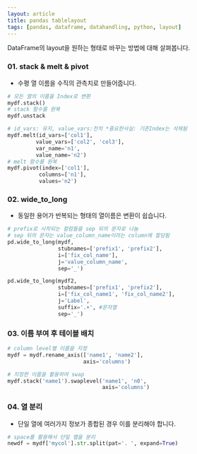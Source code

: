 ```yaml
---
layout: article
title: pandas tablelayout
tags: [pandas, dataframe, datahandling, python, layout]
---
```


DataFrame의 layout을 원하는 형태로 바꾸는 방법에 대해 살펴봅니다.

### 01. stack & melt & pivot

 - 수평 열 이름을 수직의 관측치로 만들어줍니다.

 ```python
 # 모든 열의 이름을 Index로 변환
 mydf.stack()
 # stack 함수를 원복
 mydf.unstack

# id_vars: 유지, value_vars:전치 *즁요한사실: 기존Index는 삭제됨
mydf.melt(id_vars=['col1'],
          value_vars=['col2', 'col3'],
          var_name='n1',
          value_name='n2')
# melt 함수를 원복
mydf.pivot(index=['col1'],
           columns=['n1'],
           values='n2')
 ```


### 02. wide_to_long

 - 동일한 용어가 반복되는 형태의 열이름은 변환이 쉽습니다.

```python
# prefix로 시작되는 컬럼들을 sep 뒤의 문자로 나눔
# sep 뒤의 문자는 value_column_name이라는 column에 할당됨
pd.wide_to_long(mydf,
                stubnames=['prefix1', 'prefix2'],
                i=['fix_col_name'],
                j='value_column_name',
                sep='_')

pd.wide_to_long(mydf2,
                stubnames=['prefix1', 'prefix2'],
                i=['fix_col_name1', 'fix_col_name2'],
                j='Label',
                suffix='.+', #문자열
                sep='_')
```

### 03. 이름 부여 후 테이블 배치

```python
# column level별 이름을 지정
mydf = mydf.rename_axis(['name1', 'name2'],
                        axis='columns')

# 지정한 이름을 활용하여 swap
mydf.stack('name1').swaplevel('name1', 'n0',
                              axis='columns')
```

### 04. 열 분리

 - 단일 열에 여러가지 정보가 종합된 경우 이를 분리해야 합니다.

```python
# space를 활용해서 단일 열을 분리
newdf = mydf['mycol'].str.split(pat='. ', expand=True)
```
